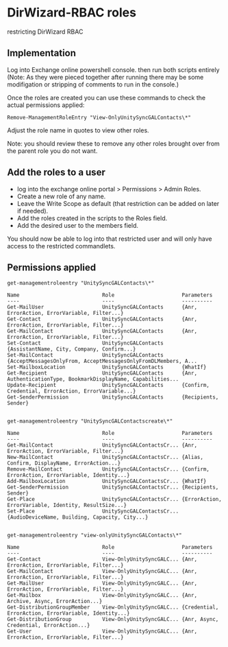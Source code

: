 # DirWizard-RBAC roles
 restricting DirWizard RBAC

## Implementation

Log into Exchange online powershell console. then run both scripts entirely (Note: As they were pieced together after running there may be some modifigation or stripping of comments to run in the console.)

Once the roles are created you can use these commands to check the actual permissions applied:

```Remove-ManagementRoleEntry "View-OnlyUnitySyncGALContacts\*"```

Adjust the role name in quotes to view other roles.

Note: you should review these to remove any other roles brought over from the parent role you do not want.

## Add the roles to a user
* log into the exchange online portal > Permissions > Admin Roles.
* Create a new role of any name.
* Leave the Write Scope as default (that restriction can be added on later if needed).
* Add the roles created in the scripts to the Roles field.
* Add the desired user to the members field.

You should now be able to log into that restricted user and will only have access to the restricted commandlets.

## Permissions applied

```
get-managementroleentry "UnitySyncGALContacts\*"

Name                           Role                      Parameters
----                           ----                      ----------
Get-MailUser                   UnitySyncGALContacts      {Anr, ErrorAction, ErrorVariable, Filter...}
Get-Contact                    UnitySyncGALContacts      {Anr, ErrorAction, ErrorVariable, Filter...}
Get-MailContact                UnitySyncGALContacts      {Anr, ErrorAction, ErrorVariable, Filter...}
Set-Contact                    UnitySyncGALContacts      {AssistantName, City, Company, Confirm...}
Set-MailContact                UnitySyncGALContacts      {AcceptMessagesOnlyFrom, AcceptMessagesOnlyFromDLMembers, A...
Set-MailboxLocation            UnitySyncGALContacts      {WhatIf}
Get-Recipient                  UnitySyncGALContacts      {Anr, AuthenticationType, BookmarkDisplayName, Capabilities...
Update-Recipient               UnitySyncGALContacts      {Confirm, Credential, ErrorAction, ErrorVariable...}
Get-SenderPermission           UnitySyncGALContacts      {Recipients, Sender}


get-managementroleentry "UnitySyncGALContactscreate\*"

Name                           Role                      Parameters
----                           ----                      ----------
Get-MailContact                UnitySyncGALContactsCr... {Anr, ErrorAction, ErrorVariable, Filter...}
New-MailContact                UnitySyncGALContactsCr... {Alias, Confirm, DisplayName, ErrorAction...}
Remove-MailContact             UnitySyncGALContactsCr... {Confirm, ErrorAction, ErrorVariable, Identity...}
Add-MailboxLocation            UnitySyncGALContactsCr... {WhatIf}
Get-SenderPermission           UnitySyncGALContactsCr... {Recipients, Sender}
Get-Place                      UnitySyncGALContactsCr... {ErrorAction, ErrorVariable, Identity, ResultSize...}
Set-Place                      UnitySyncGALContactsCr... {AudioDeviceName, Building, Capacity, City...}


get-managementroleentry "view-onlyUnitySyncGALContacts\*"

Name                           Role                      Parameters
----                           ----                      ----------
Get-Contact                    View-OnlyUnitySyncGALC... {Anr, ErrorAction, ErrorVariable, Filter...}
Get-MailContact                View-OnlyUnitySyncGALC... {Anr, ErrorAction, ErrorVariable, Filter...}
Get-MailUser                   View-OnlyUnitySyncGALC... {Anr, ErrorAction, ErrorVariable, Filter...}
Get-Mailbox                    View-OnlyUnitySyncGALC... {Anr, Archive, Async, ErrorAction...}
Get-DistributionGroupMember    View-OnlyUnitySyncGALC... {Credential, ErrorAction, ErrorVariable, Identity...}
Get-DistributionGroup          View-OnlyUnitySyncGALC... {Anr, Async, Credential, ErrorAction...}
Get-User                       View-OnlyUnitySyncGALC... {Anr, ErrorAction, ErrorVariable, Filter...}
```
